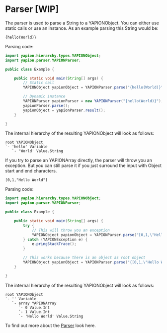 # Parser [WIP]

The parser is used to parse a String to a YAPIONObject. You can either use static calls or use an instance.
As an example parsing this String would be:
```
{hello(World)}
```

Parsing code:
```java
import yapion.hierarchy.types.YAPIONObject;
import yapion.parser.YAPIONParser;

public class Example {

    public static void main(String[] args) {
        // Static call
        YAPIONObject yapionObject = YAPIONParser.parse("{hello(World)}");

        // Dynamic instance
        YAPIONParser yapionParser = new YAPIONParser("{hello(World)}");
        yapionParser.parse();
        yapionObject = yapionParser.result();
    }

}
```

The internal hierarchy of the resulting YAPIONObject will look as follows:
```
root YAPIONObject
`- 'hello' Variable
   `- 'World' Value.String
```

If you try to parse an YAPIONArray directly, the parser will throw you an exception. But you can still parse it if you just surround the input with Object start and end characters.

```
[0,1,"Hello World"]
```

Parsing code:
```java
import yapion.hierarchy.types.YAPIONObject;
import yapion.parser.YAPIONParser;

public class Example {

    public static void main(String[] args) {
        try {
            // This will throw you an exception
            YAPIONObject yapionObject = YAPIONParser.parse("[0,1,\"Hello World\"]");
        } catch (YAPIONException e) {
            e.pringStackTrace();
        }

        // This works because there is an object as root object
        YAPIONObject yapionObject = YAPIONParser.parse("{[0,1,\"Hello World\"]}");
    }

}
```

The internal hierarchy of the resulting YAPIONObject will look as follows:
```
root YAPIONObject
`- '' Variable
   `- array YAPIONArray
      `- 0 Value.Int
      `- 1 Value.Int
      `- 'Hello World' Value.String
```

To find out more about the [Parser](https://github.com/yoyosource/YAPION/tree/master/src/main/java/yapion/hierarchy) look here.